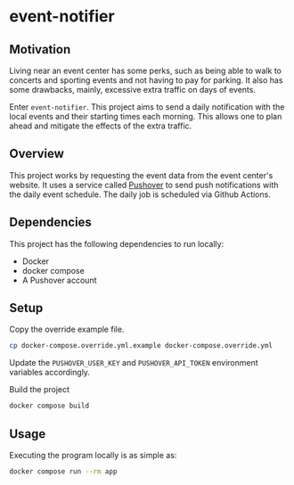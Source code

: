 # event-notifier

## Motivation
Living near an event center has some perks, such as being able to walk to concerts and sporting events and not having to pay for parking. It also has some drawbacks, mainly, excessive extra traffic on days of events.

Enter `event-notifier`. This project aims to send a daily notification with the local events and their starting times each morning. This allows one to plan ahead and mitigate the effects of the extra traffic.

## Overview
This project works by requesting the event data from the event center's website. It uses a service called [Pushover](https://pushover.net/) to send push notifications with the daily event schedule. The daily job is scheduled via Github Actions.

## Dependencies
This project has the following dependencies to run locally:
- Docker
- docker compose
- A Pushover account

## Setup
Copy the override example file.
```bash
cp docker-compose.override.yml.example docker-compose.override.yml
```
Update the `PUSHOVER_USER_KEY` and `PUSHOVER_API_TOKEN` environment variables accordingly.

Build the project
```bash
docker compose build
```

## Usage
Executing the program locally is as simple as:
```bash
docker compose run --rm app
```
